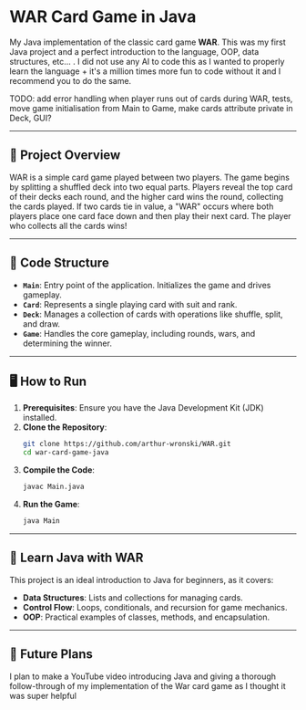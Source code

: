 # WAR Card Game in Java

My Java implementation of the classic card game **WAR**. This was my first Java project and a perfect introduction to the language, OOP, data structures, etc... . I did not use any AI to code this as I wanted to properly learn the language + it's a million times more fun to code without it and I recommend you to do the same.

TODO: add error handling when player runs out of cards during WAR, tests, move game initialisation from Main to Game, make cards attribute private in Deck, GUI?

---

## 🎯 **Project Overview**

WAR is a simple card game played between two players. The game begins by splitting a shuffled deck into two equal parts. Players reveal the top card of their decks each round, and the higher card wins the round, collecting the cards played. If two cards tie in value, a "WAR" occurs where both players place one card face down and then play their next card. The player who collects all the cards wins!

---

## 📂 **Code Structure**

- **`Main`**: Entry point of the application. Initializes the game and drives gameplay.
- **`Card`**: Represents a single playing card with suit and rank.
- **`Deck`**: Manages a collection of cards with operations like shuffle, split, and draw.
- **`Game`**: Handles the core gameplay, including rounds, wars, and determining the winner.

---

## 🖥️ **How to Run**

1. **Prerequisites**: Ensure you have the Java Development Kit (JDK) installed.
2. **Clone the Repository**:
   ```bash
   git clone https://github.com/arthur-wronski/WAR.git
   cd war-card-game-java
   ```
3. **Compile the Code**:
   ```bash
   javac Main.java
   ```
4. **Run the Game**:
   ```bash
   java Main
   ```

---

## 📘 **Learn Java with WAR**

This project is an ideal introduction to Java for beginners, as it covers:

- **Data Structures**: Lists and collections for managing cards.
- **Control Flow**: Loops, conditionals, and recursion for game mechanics.
- **OOP**: Practical examples of classes, methods, and encapsulation.

---

## 🎥 **Future Plans**

I plan to make a YouTube video introducing Java and giving a thorough follow-through of my implementation of the War card game as I thought it was super helpful
